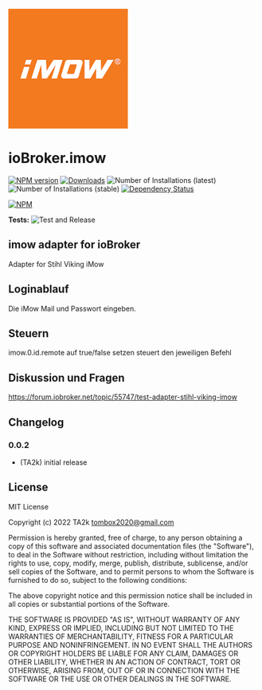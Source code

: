 ![Logo](admin/imow.png)
# ioBroker.imow

[![NPM version](https://img.shields.io/npm/v/iobroker.imow.svg)](https://www.npmjs.com/package/iobroker.imow)
[![Downloads](https://img.shields.io/npm/dm/iobroker.imow.svg)](https://www.npmjs.com/package/iobroker.imow)
![Number of Installations (latest)](https://iobroker.live/badges/imow-installed.svg)
![Number of Installations (stable)](https://iobroker.live/badges/imow-stable.svg)
[![Dependency Status](https://img.shields.io/david/TA2k/iobroker.imow.svg)](https://david-dm.org/TA2k/iobroker.imow)

[![NPM](https://nodei.co/npm/iobroker.imow.png?downloads=true)](https://nodei.co/npm/iobroker.imow/)

**Tests:** ![Test and Release](https://github.com/TA2k/ioBroker.imow/workflows/Test%20and%20Release/badge.svg)

## imow adapter for ioBroker

Adapter for Stihl Viking iMow

## Loginablauf

Die iMow Mail und Passwort eingeben.

## Steuern

imow.0.id.remote auf true/false setzen steuert den jeweiligen Befehl


## Diskussion und Fragen

<https://forum.iobroker.net/topic/55747/test-adapter-stihl-viking-imow>

## Changelog

### 0.0.2
* (TA2k) initial release

## License
MIT License

Copyright (c) 2022 TA2k <tombox2020@gmail.com>

Permission is hereby granted, free of charge, to any person obtaining a copy
of this software and associated documentation files (the "Software"), to deal
in the Software without restriction, including without limitation the rights
to use, copy, modify, merge, publish, distribute, sublicense, and/or sell
copies of the Software, and to permit persons to whom the Software is
furnished to do so, subject to the following conditions:

The above copyright notice and this permission notice shall be included in all
copies or substantial portions of the Software.

THE SOFTWARE IS PROVIDED "AS IS", WITHOUT WARRANTY OF ANY KIND, EXPRESS OR
IMPLIED, INCLUDING BUT NOT LIMITED TO THE WARRANTIES OF MERCHANTABILITY,
FITNESS FOR A PARTICULAR PURPOSE AND NONINFRINGEMENT. IN NO EVENT SHALL THE
AUTHORS OR COPYRIGHT HOLDERS BE LIABLE FOR ANY CLAIM, DAMAGES OR OTHER
LIABILITY, WHETHER IN AN ACTION OF CONTRACT, TORT OR OTHERWISE, ARISING FROM,
OUT OF OR IN CONNECTION WITH THE SOFTWARE OR THE USE OR OTHER DEALINGS IN THE
SOFTWARE.